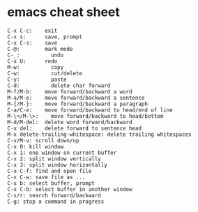 # emacs cheat sheet

    C-x C-c:    exit
    C-x s:      save, prompt
    C-x C-s:    save
    C-@:	    mark mode
    C-_:	      undo
    C-x U:      redo
    M-w:	      copy
    C-w:	      cut/delete
    C-y:	      paste
    C-d:	      delete char forward
    M-f/M-b:    move forward/backward a word
    M-a/M-e:    move forward/backward a sentence
    M-{/M-}:    move forward/backward a paragraph
    C-a/C-e:    move forward/backward to head/end of line
    M-\</M-\>:    move forward/backward to head/bottom
    M-d/M-del:  delete word forward/backward
    C-x del:    delete forward to sentence head
    M-x delete-trailing-whitespace:	delete trailing whitespaces
    C-v/M-v: scroll down/up
    C-x 0: kill window
    C-x 1: one window on current buffer
    C-x 2: split window vertically
    C-x 3: split window horizontally
    C-x C-f: find and open file
    C-x C-w: save file as ...
    C-x b: select buffer, prompt
    C-x C-b: select buffer in another window
    C-s/r: search forward/backward
    C-g: stop a command in progress
